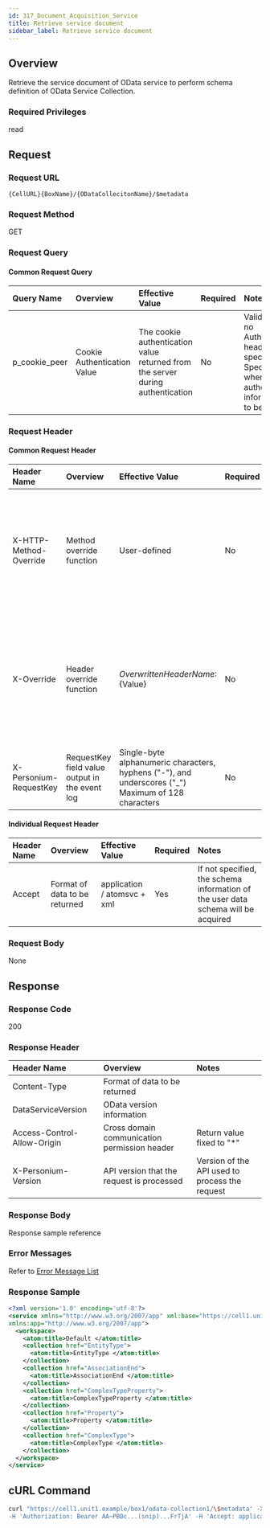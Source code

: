 ```yaml
---
id: 317_Document_Acquisition_Service
title: Retrieve service document
sidebar_label: Retrieve service document
---
```


## Overview

Retrieve the service document of OData service to perform schema definition of OData Service Collection.

### Required Privileges

read


## Request

### Request URL

```
{CellURL}{BoxName}/{ODataCollecitonName}/$metadata
```

### Request Method

GET

### Request Query

#### Common Request Query

|Query Name|Overview|Effective Value|Required|Notes|
|:--|:--|:--|:--|:--|
|p_cookie_peer|Cookie Authentication Value|The cookie authentication value returned from the server during authentication|No|Valid only if no Authorization header specified<br>Specify this when cookie authentication information is to be used|

### Request Header

#### Common Request Header

|Header Name|Overview|Effective Value|Required|Notes|
|:--|:--|:--|:--|:--|
|X-HTTP-Method-Override|Method override function|User-defined|No|Specifying this value in a request with the POST method indicates that the specified value is used as the method|
|X-Override|Header override function|${OverwrittenHeaderName}:${Value}|No|The normal HTTP header value is overwritten. Specify multiple X-Override headers for the overwriting of multiple headers|
|X-Personium-RequestKey|RequestKey field value output in the event log|Single-byte alphanumeric characters, hyphens ("-"), and underscores ("_")<br>Maximum of 128 characters|No|PCS-${32 character string with UUID} by default|

#### Individual Request Header

|Header Name|Overview|Effective Value|Required|Notes|
|:--|:--|:--|:--|:--|
|Accept|Format of data to be returned|application / atomsvc + xml|Yes|If not specified, the schema information of the user data schema will be acquired|

### Request Body

None


## Response

### Response Code

200

### Response Header

|Header Name|Overview|Notes|
|:--|:--|:--|
|Content-Type|Format of data to be returned||
|DataServiceVersion|OData version information||
|Access-Control-Allow-Origin|Cross domain communication permission header|Return value fixed to "*"|
|X-Personium-Version|API version that the request is processed|Version of the API used to process the request|

### Response Body

Response sample reference

### Error Messages

Refer to [Error Message List](004_Error_Messages.md)

### Response Sample

```xml
<?xml version='1.0' encoding='utf-8'?>
<service xmlns="http://www.w3.org/2007/app" xml:base="https://cell1.unit1.example/box1/odata-collection1/$metadata/" xmlns:atom="http://www.w3.org/2005/Atom" 
xmlns:app="http://www.w3.org/2007/app">
  <workspace>
    <atom:title>Default </atom:title>
    <collection href="EntityType">
      <atom:title>EntityType </atom:title>
    </collection>
    <collection href="AssociationEnd">
      <atom:title>AssociationEnd </atom:title>
    </collection>
    <collection href="ComplexTypeProperty">
      <atom:title>ComplexTypeProperty </atom:title>
    </collection>
    <collection href="Property">
      <atom:title>Property </atom:title>
    </collection>
    <collection href="ComplexType">
      <atom:title>ComplexType </atom:title>
    </collection>
  </workspace>
</service>
```


## cURL Command

```sh
curl "https://cell1.unit1.example/box1/odata-collection1/\$metadata' -X GET -i \
-H 'Authorization: Bearer AA~PBDc...(snip)...FrTjA' -H 'Accept: application/atomsvc+xml'
```



